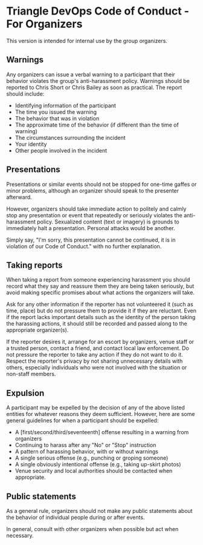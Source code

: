 # Triangle DevOps Code of Conduct - For Organizers

This version is intended for internal use by the group organizers.

## Warnings

Any organizers can issue a verbal warning to a participant that
their behavior violates the group's anti-harassment policy. Warnings should
be reported to Chris Short or Chris Bailey as soon as practical. The report should include:

* Identifying information of the participant
* The time you issued the warning
* The behavior that was in violation
* The approximate time of the behavior (if different than the time of warning)
* The circumstances surrounding the incident
* Your identity
* Other people involved in the incident

## Presentations

Presentations or similar events should not be stopped for one-time gaffes or
minor problems, although an organizer should speak to the presenter afterward.

However, organizers should take immediate action to politely and calmly stop any
presentation or event that repeatedly or seriously violates the anti-harassment
policy. Sexualized content (text or imagery) is grounds to immediately halt a
presentation. Personal attacks would be another.

Simply say, "I'm sorry, this presentation cannot be continued, it
is in violation of our Code of Conduct." with no further explanation.

## Taking reports

When taking a report from someone experiencing harassment you should record what
they say and reassure them they are being taken seriously, but avoid making
specific promises about what actions the organizers will take.

Ask for any other information if the reporter has not volunteered it (such as
time, place) but do not pressure them to provide it if they are reluctant. Even
if the report lacks important details such as the identity of the person taking
the harassing actions, it should still be recorded and passed along to the
appropriate organizer(s).

If the reporter desires it, arrange for an escort by organizers, venue staff
or a trusted person, contact a friend, and contact local law enforcement. Do not
pressure the reporter to take any action if they do not want to do it. Respect
the reporter's privacy by not sharing unnecessary details with others,
especially individuals who were not involved with the situation or non-staff
members.

## Expulsion

A participant may be expelled by the decision of any of the above listed
entities for whatever reasons they deem sufficient. However, here are some
general guidelines for when a participant should be expelled:

* A [first/second/third/seventeenth] offense resulting in a warning from
  organizers
* Continuing to harass after any "No" or "Stop" instruction
* A pattern of harassing behavior, with or without warnings
* A single serious offense (e.g., punching or groping someone)
* A single obviously intentional offense (e.g., taking up-skirt photos)
* Venue security and local authorities should be contacted when appropriate.

## Public statements

As a general rule, organizers should not make any public statements about
the behavior of individual people during or after events.

In general, consult with other organizers when possible but act when necessary.
